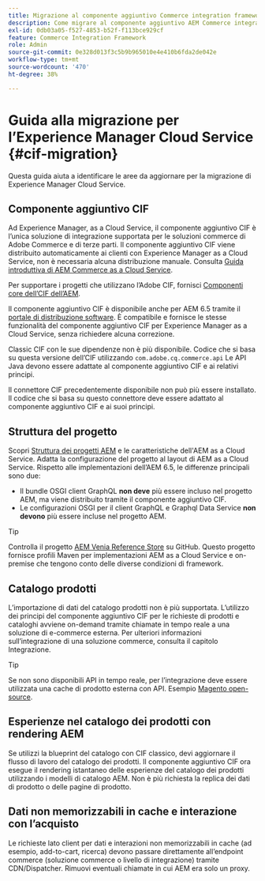 ```yaml
---
title: Migrazione al componente aggiuntivo Commerce integration framework AEM (CIF)
description: Come migrare al componente aggiuntivo AEM Commerce integration framework (CIF) da una versione precedente
exl-id: 0db03a05-f527-4853-b52f-f113bce929cf
feature: Commerce Integration Framework
role: Admin
source-git-commit: 0e328d013f3c5b9b965010e4e410b6fda2de042e
workflow-type: tm+mt
source-wordcount: '470'
ht-degree: 38%

---
```


# Guida alla migrazione per l’Experience Manager Cloud Service {#cif-migration}

Questa guida aiuta a identificare le aree da aggiornare per la migrazione di Experience Manager Cloud Service.

## Componente aggiuntivo CIF

Ad Experience Manager, as a Cloud Service, il componente aggiuntivo CIF è l’unica soluzione di integrazione supportata per le soluzioni commerce di Adobe Commerce e di terze parti. Il componente aggiuntivo CIF viene distribuito automaticamente ai clienti con Experience Manager as a Cloud Service, non è necessaria alcuna distribuzione manuale. Consulta [Guida introduttiva di AEM Commerce as a Cloud Service](getting-started.md).

Per supportare i progetti che utilizzano l’Adobe CIF, fornisci [Componenti core dell’CIF dell’AEM](https://github.com/adobe/aem-core-cif-components).

Il componente aggiuntivo CIF è disponibile anche per AEM 6.5 tramite il [portale di distribuzione software](https://experience.adobe.com/#/downloads/content/software-distribution/it/aem.html). È compatibile e fornisce le stesse funzionalità del componente aggiuntivo CIF per Experience Manager as a Cloud Service, senza richiedere alcuna correzione.

Classic CIF con le sue dipendenze non è più disponibile. Codice che si basa su questa versione dell’CIF utilizzando `com.adobe.cq.commerce.api` Le API Java devono essere adattate al componente aggiuntivo CIF e ai relativi principi.

Il connettore CIF precedentemente disponibile non può più essere installato. Il codice che si basa su questo connettore deve essere adattato al componente aggiuntivo CIF e ai suoi principi.

## Struttura del progetto

Scopri [Struttura dei progetti AEM](https://experienceleague.adobe.com/docs/experience-manager-cloud-service/implementing/developing/aem-project-content-package-structure.html?lang=it) e le caratteristiche dell&#39;AEM as a Cloud Service. Adatta la configurazione del progetto al layout di AEM as a Cloud Service.
Rispetto alle implementazioni dell’AEM 6.5, le differenze principali sono due:

* Il bundle OSGI client GraphQL **non deve** più essere incluso nel progetto AEM, ma viene distribuito tramite il componente aggiuntivo CIF.
* Le configurazioni OSGI per il client GraphQL e Graphql Data Service **non devono** più essere incluse nel progetto AEM.

>[!TIP]
>
>Controlla il progetto [AEM Venia Reference Store](https://github.com/adobe/aem-cif-guides-venia) su GitHub. Questo progetto fornisce profili Maven per implementazioni AEM as a Cloud Service e on-premise che tengono conto delle diverse condizioni di framework.

## Catalogo prodotti

L’importazione di dati del catalogo prodotti non è più supportata. L’utilizzo dei principi del componente aggiuntivo CIF per le richieste di prodotti e cataloghi avviene on-demand tramite chiamate in tempo reale a una soluzione di e-commerce esterna. Per ulteriori informazioni sull’integrazione di una soluzione commerce, consulta il capitolo Integrazione.

>[!TIP]
>
>Se non sono disponibili API in tempo reale, per l’integrazione deve essere utilizzata una cache di prodotto esterna con API. Esempio [Magento open-source](https://business.adobe.com/products/magento/open-source.html).

## Esperienze nel catalogo dei prodotti con rendering AEM

Se utilizzi la blueprint del catalogo con CIF classico, devi aggiornare il flusso di lavoro del catalogo dei prodotti. Il componente aggiuntivo CIF ora esegue il rendering istantaneo delle esperienze del catalogo dei prodotti utilizzando i modelli di catalogo AEM. Non è più richiesta la replica dei dati di prodotto o delle pagine di prodotto.

## Dati non memorizzabili in cache e interazione con l’acquisto

Le richieste lato client per dati e interazioni non memorizzabili in cache (ad esempio, add-to-cart, ricerca) devono passare direttamente all’endpoint commerce (soluzione commerce o livello di integrazione) tramite CDN/Dispatcher. Rimuovi eventuali chiamate in cui AEM era solo un proxy.
